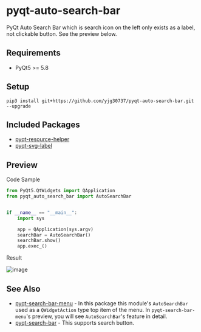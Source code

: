 # pyqt-auto-search-bar
PyQt Auto Search Bar which is search icon on the left only exists as a label, not clickable button. See the preview below.

## Requirements
* PyQt5 >= 5.8

## Setup
```pip3 install git+https://github.com/yjg30737/pyqt-auto-search-bar.git --upgrade```

## Included Packages
* <a href="https://github.com/yjg30737/pyqt-resource-helper.git">pyqt-resource-helper</a>
* <a href="https://github.com/yjg30737/pyqt-svg-label.git">pyqt-svg-label</a>

## Preview
Code Sample
```python
from PyQt5.QtWidgets import QApplication
from pyqt_auto_search_bar import AutoSearchBar


if __name__ == "__main__":
    import sys

    app = QApplication(sys.argv)
    searchBar = AutoSearchBar()
    searchBar.show()
    app.exec_()
```

Result

![image](https://user-images.githubusercontent.com/55078043/155654257-4d31a17a-fc64-4292-aecc-cf46a9580f18.png)

## See Also

* <a href="https://github.com/yjg30737/pyqt-search-bar-menu.git">pyqt-search-bar-menu</a> - In this package this module's ```AutoSearchBar``` used as a ```QWidgetAction``` type top item of the menu. In ```pyqt-search-bar-menu```'s preview, you will see ```AutoSearchBar```'s feature in detail. 
* <a href="https://github.com/yjg30737/pyqt-search-bar.git">pyqt-search-bar</a> - This supports search button.
